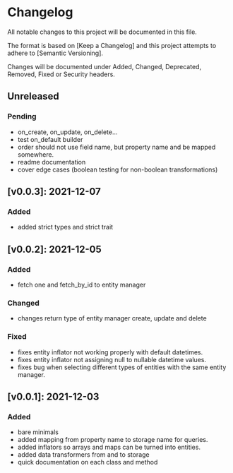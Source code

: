 # Changelog

All notable changes to this project will be documented in this file.

The format is based on [Keep a Changelog] and this project attempts to adhere to [Semantic Versioning].

Changes will be documented under Added, Changed, Deprecated, Removed, Fixed or Security headers.

## Unreleased
### Pending

- on_create, on_update, on_delete...
- test on_default builder
- order should not use field name, but property name and be mapped somewhere.
- readme documentation
- cover edge cases (boolean testing for non-boolean transformations)

## [v0.0.3]: 2021-12-07
### Added
- added strict types and strict trait

## [v0.0.2]: 2021-12-05
### Added
- fetch one and fetch_by_id to entity manager

### Changed
- changes return type of entity manager create, update and delete

### Fixed
- fixes entity inflator not working properly with default datetimes.
- fixes entity inflator not assigning null to nullable datetime values.
- fixes bug when selecting different types of entities with the same entity manager.

## [v0.0.1]: 2021-12-03
### Added
- bare minimals
- added mapping from property name to storage name for queries.
- added inflators so arrays and maps can be turned into entities.
- added data transformers from and to storage
- quick documentation on each class and method
